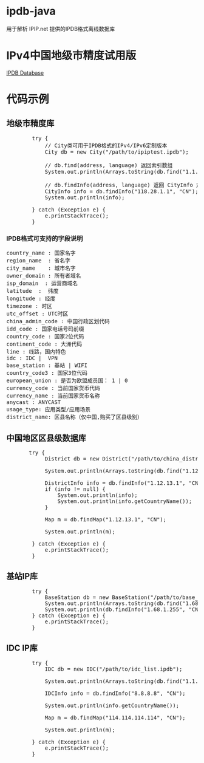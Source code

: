 # ipdb-java
用于解析 IPIP.net 提供的IPDB格式离线数据库

# IPv4中国地级市精度试用版
[IPDB Database](https://www.ipip.net/product/client.html)

# 代码示例
## 地级市精度库
<pre>
        try {
            // City类可用于IPDB格式的IPv4/IPv6定制版本
            City db = new City("/path/to/ipiptest.ipdb");
            
            // db.find(address, language) 返回索引数组
            System.out.println(Arrays.toString(db.find("1.1.1.1", "CN")));

            // db.findInfo(address, language) 返回 CityInfo 对象
            CityInfo info = db.findInfo("118.28.1.1", "CN");
            System.out.println(info);

        } catch (Exception e) {
            e.printStackTrace();
        }
</pre>

### IPDB格式可支持的字段说明
<pre>
country_name : 国家名字 
region_name  : 省名字   
city_name    : 城市名字 
owner_domain : 所有者域名  
isp_domain  : 运营商域名   
latitude  :  纬度 
longitude : 经度    
timezone : 时区  
utc_offset : UTC时区    
china_admin_code : 中国行政区划代码
idd_code : 国家电话号码前缀
country_code : 国家2位代码 
continent_code : 大洲代码  
line : 线路，国内特色
idc : IDC |  VPN  
base_station : 基站 | WIFI
country_code3 : 国家3位代码 
european_union : 是否为欧盟成员国： 1 | 0 
currency_code : 当前国家货币代码   
currency_name : 当前国家货币名称   
anycast : ANYCAST      
usage_type: 应用类型/应用场景
district_name: 区县名称（仅中国,购买了区县级别） 
</pre>

## 中国地区区县级数据库
<pre>
       try {
            District db = new District("/path/to/china_district.ipdb");

            System.out.println(Arrays.toString(db.find("1.12.13.1", "CN")));

            DistrictInfo info = db.findInfo("1.12.13.1", "CN");
            if (info != null) {
                System.out.println(info);
                System.out.println(info.getCountryName());
            }

            Map<String, String> m = db.findMap("1.12.13.1", "CN");

            System.out.println(m);

        } catch (Exception e) {
            e.printStackTrace();
        }
</pre>

## 基站IP库
<pre>
        try {
            BaseStation db = new BaseStation("/path/to/base_station.ipdb");
            System.out.println(Arrays.toString(db.find("1.68.1.255", "CN")));
            System.out.println(db.findInfo("1.68.1.255", "CN"));
        } catch (Exception e) {
            e.printStackTrace();
        }
</pre>

## IDC IP库
<pre>
        try {
            IDC db = new IDC("/path/to/idc_list.ipdb");

            System.out.println(Arrays.toString(db.find("1.1.1.1", "CN")));

            IDCInfo info = db.findInfo("8.8.8.8", "CN");

            System.out.println(info.getCountryName());

            Map<String, String> m = db.findMap("114.114.114.114", "CN");

            System.out.println(m);

        } catch (Exception e) {
            e.printStackTrace();
        }
</pre>
